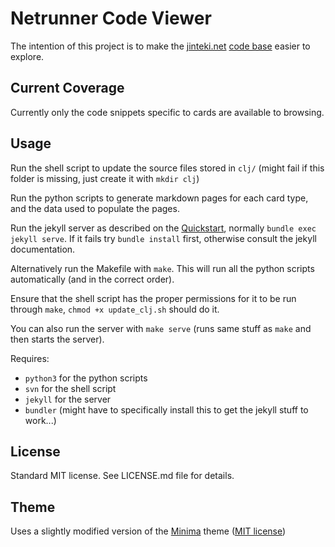 # Netrunner Code Viewer

The intention of this project is to make the [jinteki.net](http://jinteki.net) [code base](https://github.com/mtgred/netrunner) easier to explore.

## Current Coverage

Currently only the code snippets specific to cards are available to browsing.

## Usage

Run the shell script to update the source files stored in `clj/` (might fail if this folder is missing, just create it with `mkdir clj`)

Run the python scripts to generate markdown pages for each card type, and the data used to populate the pages.

Run the jekyll server as described on the [Quickstart](https://jekyllrb.com/docs/quickstart/), normally `bundle exec jekyll serve`. If it fails try `bundle install` first, otherwise consult the jekyll documentation.

Alternatively run the Makefile with `make`. This will run all the python scripts automatically (and in the correct order). 

Ensure that the shell script has the proper permissions for it to be run through `make`, `chmod +x update_clj.sh` should do it.

You can also run the server with `make serve` (runs same stuff as `make` and then starts the server).

Requires:

 - `python3` for the python scripts
 - `svn` for the shell script
 - `jekyll` for the server
 - `bundler` (might have to specifically install this to get the jekyll stuff to work...)

## License

Standard MIT license. See LICENSE.md file for details.

## Theme

Uses a slightly modified version of the [Minima](https://github.com/jekyll/minima) theme ([MIT license](https://raw.githubusercontent.com/jekyll/minima/master/LICENSE.txt))